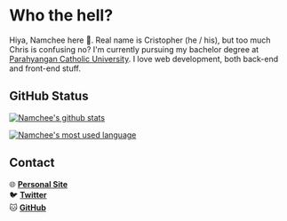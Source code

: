 # Who the hell?

Hiya, Namchee here 👋. Real name is Cristopher (he / his), but too much Chris is confusing no? I'm currently pursuing my bachelor degree at [Parahyangan Catholic University](http://unpar.ac.id/). I love web development, both back-end and front-end stuff.

## GitHub Status

[![Namchee's github stats](https://github-readme-stats.vercel.app/api?username=namchee&show_icons=true)](https://github.com/anuraghazra/github-readme-stats)

[![Namchee's most used language](https://github-readme-stats.vercel.app/api/top-langs/?username=namchee&layout=compact)](https://github.com/anuraghazra/github-readme-stats)

## Contact

🌐 **[Personal Site](https://namchee.netlify.app/)**<br />
🐦 **[Twitter](https://twitter.com/lakban_hitam)**<br />
🐱 **[GitHub](https://github.com/Namchee)**
